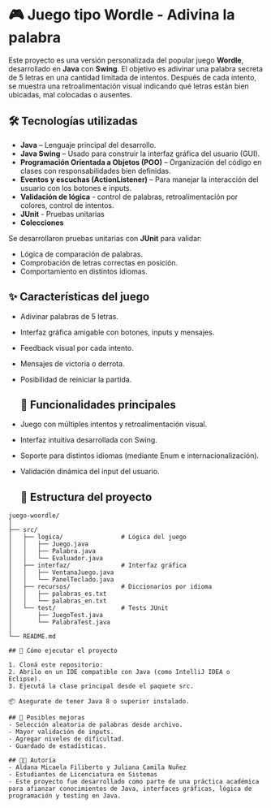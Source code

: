 # 🎮 Juego tipo Wordle - Adivina la palabra

Este proyecto es una versión personalizada del popular juego **Wordle**, desarrollado en **Java** con **Swing**. El objetivo es adivinar una palabra secreta de 5 letras en una cantidad limitada de intentos. Después de cada intento, se muestra una retroalimentación visual indicando qué letras están bien ubicadas, mal colocadas o ausentes.

## 🛠️ Tecnologías utilizadas

- **Java** – Lenguaje principal del desarrollo.
- **Java Swing** – Usado para construir la interfaz gráfica del usuario (GUI).
- **Programación Orientada a Objetos (POO)** – Organización del código en clases con responsabilidades bien definidas.
- **Eventos y escuchas (ActionListener)** – Para manejar la interacción del usuario con los botones e inputs.
- **Validación de lógica** -  control de palabras, retroalimentación por colores, control de intentos.
- **JUnit** - Pruebas unitarias
- **Colecciones**

Se desarrollaron pruebas unitarias con **JUnit** para validar:

- Lógica de comparación de palabras.
- Comprobación de letras correctas en posición.
- Comportamiento en distintos idiomas.

## ✨ Características del juego

- Adivinar palabras de 5 letras.
- Interfaz gráfica amigable con botones, inputs y mensajes.
- Feedback visual por cada intento.
- Mensajes de victoria o derrota.
- Posibilidad de reiniciar la partida.

  ## 🎯 Funcionalidades principales

- Juego con múltiples intentos y retroalimentación visual.
- Interfaz intuitiva desarrollada con Swing.
- Soporte para distintos idiomas (mediante Enum e internacionalización).
- Validación dinámica del input del usuario.

  ## 📂 Estructura del proyecto

```text
juego-woordle/
│
├── src/
│   ├── logica/                # Lógica del juego
│   │   ├── Juego.java
│   │   ├── Palabra.java
│   │   └── Evaluador.java
│   ├── interfaz/              # Interfaz gráfica
│   │   ├── VentanaJuego.java
│   │   └── PanelTeclado.java
│   ├── recursos/              # Diccionarios por idioma
│   │   ├── palabras_es.txt
│   │   └── palabras_en.txt
│   └── test/                  # Tests JUnit
│       ├── JuegoTest.java
│       └── PalabraTest.java
│
└── README.md

## 🚀 Cómo ejecutar el proyecto

1. Cloná este repositorio:
2. Abrilo en un IDE compatible con Java (como IntelliJ IDEA o Eclipse).
3. Ejecutá la clase principal desde el paquete src.

📦 Asegurate de tener Java 8 o superior instalado.

## 📌 Posibles mejoras
- Selección aleatoria de palabras desde archivo.
- Mayor validación de inputs.
- Agregar niveles de dificultad.
- Guardado de estadísticas.

## 👩‍💻 Autoría
- Aldana Micaela Filiberto y Juliana Camila Nuñez
- Estudiantes de Licenciatura en Sistemas
- Este proyecto fue desarrollado como parte de una práctica académica para afianzar conocimientos de Java, interfaces gráficas, lógica de programación y testing en Java.
